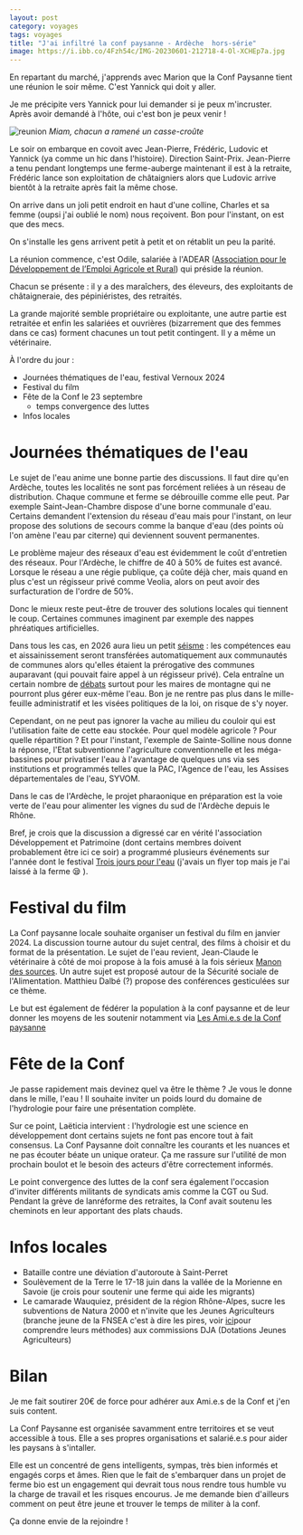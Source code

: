 ```yaml
---
layout: post 
category: voyages
tags: voyages
title: "J'ai infiltré la conf paysanne - Ardèche  hors-série"
image: https://i.ibb.co/4Fzh54c/IMG-20230601-212718-4-Ol-XCHEp7a.jpg
---
```


En repartant du marché, j'apprends avec Marion que la Conf Paysanne tient une réunion le soir même. C'est Yannick qui doit y aller. 

Je me précipite vers Yannick pour lui demander si je peux m'incruster. Après avoir demandé à l'hôte, oui c'est bon je peux venir ! 

![reunion](https://i.ibb.co/4Fzh54c/IMG-20230601-212718-4-Ol-XCHEp7a.jpg)
_Miam, chacun a ramené un casse-croûte_

<!--more-->

Le soir on embarque en covoit avec Jean-Pierre, Frédéric, Ludovic et Yannick (ya comme un hic dans l'histoire). Direction Saint-Prix. 
Jean-Pierre a tenu pendant longtemps une ferme-auberge maintenant il est à la retraite, Frédéric lance son exploitation de châtaigniers alors que Ludovic arrive bientôt à la retraite après fait la même chose. 

On arrive dans un joli petit endroit en haut d'une colline, Charles et sa femme (oupsi j'ai oublié le nom) nous reçoivent. Bon pour l'instant, on est que des mecs. 

On s'installe les gens arrivent petit à petit et on rétablit un peu la parité. 

La réunion commence, c'est Odile, salariée à l'ADEAR ([Association pour le Développement de l’Emploi Agricole et Rural](https://www.agriculturepaysanne.org/)) qui préside la réunion.

Chacun se présente : il y a des maraîchers, des éleveurs, des exploitants de châtaigneraie, des pépiniéristes, des retraités. 

La grande majorité semble propriétaire ou exploitante, une autre partie est retraitée et enfin les salariées et ouvrières (bizarrement que des femmes dans ce cas) forment chacunes un tout petit contingent. Il y a même un vétérinaire. 

À l'ordre du jour : 
- Journées thématiques de l'eau, festival Vernoux 2024
- Festival du film
- Fête de la Conf le 23 septembre
	- temps convergence des luttes
- Infos locales

# Journées thématiques de l'eau 

Le sujet de l'eau anime une bonne partie des discussions. Il faut dire qu'en Ardèche, toutes les localités ne sont pas forcément reliées à un réseau de distribution. Chaque commune et ferme se débrouille comme elle peut. Par exemple Saint-Jean-Chambre dispose d'une borne communale d'eau. Certains demandent l'extension du réseau d'eau mais pour l'instant, on leur propose des solutions de secours comme la banque d'eau (des points où l'on amène l'eau par citerne) qui deviennent souvent permanentes. 

Le problème majeur des réseaux d'eau est évidemment le coût d'entretien des réseaux. Pour l'Ardèche, le chiffre de 40 à 50% de fuites est avancé. Lorsque le réseau a une régie publique, ça coûte déjà cher, mais quand en plus c'est un régisseur privé comme Veolia, alors on peut avoir des surfacturation de l'ordre de 50%.

Donc le mieux reste peut-être de trouver des solutions locales qui tiennent le coup. Certaines communes imaginent par exemple des nappes phréatiques artificielles. 

Dans tous les cas, en 2026 aura lieu un petit [séisme](https://m.actu-environnement.com/actualites/competences-eau-assainissement-loi-3DS-collectivites-39114.html) : les compétences eau et aissainissement seront transférées automatiquement aux communautés de communes alors qu'elles étaient la prérogative des communes auparavant (qui pouvait faire appel à un régisseur privé). Cela entraîne un certain nombre de [débats](https://www.lagazettedescommunes.com/791124/transfert-des-competences-eau-la-bataille-nest-pas-finie/) surtout pour les maires de montagne qui ne pourront plus gérer eux-même l'eau. 
Bon je ne rentre pas plus dans le mille-feuille administratif et les visées politiques de la loi, on risque de s'y noyer. 

Cependant, on ne peut pas ignorer la vache au milieu du couloir qui est l'utilisation faite de cette eau stockée. Pour quel modèle agricole ? Pour quelle répartition ? Et pour l'instant, l'exemple de Sainte-Solline nous donne la réponse, l'Etat subventionne l'agriculture conventionnelle et les méga-bassines pour privatiser l'eau à l'avantage de quelques uns via ses institutions et programmés telles que la PAC, l'Agence de l'eau, les Assises départementales de l'eau, SYVOM. 

Dans le cas de l'Ardèche, le projet pharaonique en préparation est la voie verte de l'eau pour alimenter les vignes du sud de l'Ardèche depuis le Rhône. 

Bref, je crois que la discussion a digressé car en vérité l'association Développement et Patrimoine (dont certains membres doivent probablement être ici ce soir) a programmé plusieurs événements sur l'année dont le festival [Trois jours pour l'eau](https://www.ledauphine.com/societe/2023/06/03/trois-jours-autour-de-l-eau-ce-bien-precieux-a-ne-pas-gaspiller) (j'avais un flyer top mais je l'ai laissé à la ferme 😪 ).

# Festival du film

La Conf paysanne locale souhaite organiser un festival du film en janvier 2024. La discussion tourne autour du sujet central, des films à choisir et du format de la présentation. Le sujet de l'eau revient, Jean-Claude le vétérinaire à côté de moi propose à la fois amusé à la fois sérieux [Manon des sources](https://www.allocine.fr/film/fichefilm_gen_cfilm=2339.html).
Un autre sujet est proposé autour de la Sécurité sociale de l'Alimentation. Matthieu Dalbé (?) propose des conférences gesticulées sur ce thème. 

Le but est également de fédérer la population à la conf paysanne et de leur donner les moyens de les soutenir notamment via [Les Ami.e.s de la Conf paysanne](http://lesamisdelaconf.org/)

# Fête de la Conf

Je passe rapidement mais devinez quel va être le thème ?
Je vous le donne dans le mille, l'eau ! 
Il souhaite inviter un poids lourd du domaine de l'hydrologie pour faire une présentation complète. 

Sur ce point, Laëticia intervient : l'hydrologie est une science en développement dont certains sujets ne font pas encore tout à fait consensus. La Conf Paysanne doit connaître les courants et les nuances et ne pas écouter béate un unique orateur. 
Ça me rassure sur l'utilité de mon prochain boulot et le besoin des acteurs d'être correctement informés. 

Le point convergence des luttes de la conf sera également l'occasion d'inviter différents militants de syndicats amis comme la CGT ou Sud. Pendant la grève de lanréforme des retraites, la Conf avait soutenu les cheminots en leur apportant des plats chauds. 

# Infos locales

- Bataille contre une déviation d'autoroute à Saint-Perret
- Soulèvement de la Terre le 17-18 juin dans la vallée de la Morienne en Savoie (je crois pour soutenir une ferme qui aide les migrants)
- Le camarade Wauquiez, président de la région Rhône-Alpes, sucre les subventions de Natura 2000 et n'invite que les Jeunes Agriculteurs (branche jeune de la FNSEA c'est à dire les pires, voir [ici](https://www.radiofrance.fr/franceculture/podcasts/les-pieds-sur-terre/la-fabrique-du-silence-le-lycee-agricole-6766679)pour comprendre leurs méthodes) aux commissions DJA (Dotations Jeunes Agriculteurs)

# Bilan

Je me fait soutirer 20€ de force pour adhérer aux Ami.e.s de la Conf et j'en suis content. 

La Conf Paysanne est organisée savamment entre territoires et se veut accessible à tous. Elle a ses propres organisations et salarié.e.s pour aider les paysans à s'intaller. 

Elle est un concentré de gens intelligents, sympas, très bien informés et engagés corps et âmes. Rien que le fait de s'embarquer dans un projet de ferme bio est un engagement qui devrait tous nous rendre tous humble vu la charge de travail et les risques encourus. Je me demande bien d'ailleurs comment on peut être jeune et trouver le temps de militer à la conf. 

Ça donne envie de la rejoindre ! 